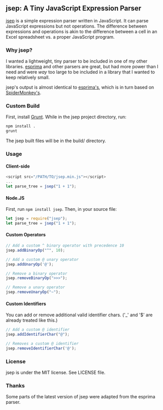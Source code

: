 ## jsep: A Tiny JavaScript Expression Parser

[jsep](https://ericsmekens.github.io/jsep/) is a simple expression parser written in JavaScript. It can parse JavaScript expressions but not operations. The difference between expressions and operations is akin to the difference between a cell in an Excel spreadsheet vs. a proper JavaScript program.

### Why jsep?

I wanted a lightweight, tiny parser to be included in one of my other libraries. [esprima](http://esprima.org/) and other parsers are great, but had more power than I need and were *way* too large to be included in a library that I wanted to keep relatively small.

jsep's output is almost identical to [esprima's](http://esprima.org/doc/index.html#ast), which is in turn based on [SpiderMonkey's](https://developer.mozilla.org/en-US/docs/SpiderMonkey/Parser_API).

### Custom Build

First, install [Grunt](http://gruntjs.com/). While in the jsep project directory, run:

```bash
npm install .
grunt
```

The jsep built files will be in the build/ directory.

### Usage

#### Client-side

```javascript
<script src="/PATH/TO/jsep.min.js"></script>
...
let parse_tree = jsep("1 + 1");
```

#### Node.JS

First, run `npm install jsep`. Then, in your source file:

```javascript
let jsep = require("jsep");
let parse_tree = jsep("1 + 1");
```

#### Custom Operators

```javascript
// Add a custom ^ binary operator with precedence 10
jsep.addBinaryOp("^", 10);

// Add a custom @ unary operator
jsep.addUnaryOp('@');

// Remove a binary operator
jsep.removeBinaryOp(">>>");

// Remove a unary operator
jsep.removeUnaryOp("~");
```

#### Custom Identifiers

You can add or remove additional valid identifier chars. ('_' and '$' are already treated like this.)

```javascript
// Add a custom @ identifier
jsep.addIdentifierChar("@");

// Removes a custom @ identifier
jsep.removeIdentifierChar('@');
```

### License

jsep is under the MIT license. See LICENSE file.

### Thanks

Some parts of the latest version of jsep were adapted from the esprima parser.
